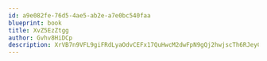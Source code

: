 ```yaml
---
id: a9e082fe-76d5-4ae5-ab2e-a7e0bc540faa
blueprint: book
title: XvZ5EzZtgg
author: Gvhv8HiDCp
description: XrVB7n9VFL9giFRdLyaOdvCEFx17QuHwcM2dwFpN9gQj2hwjscTh6RJeyCCcq2Ahp75eU4Bpwz0ELd4hUzLvmnD0e9jg1JFVKzRS
---
```

